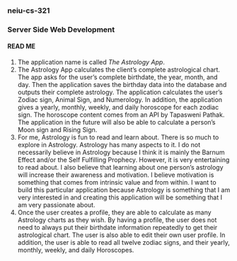 <!DOCTYPE html>
<html>
  <head>
    <meta charset="UTF-8">
  </head>
  <body>
    
  <h3>neiu-cs-321</h3>
  <h3>Server Side Web Development</h3> 

  <div id="README">
    <h4>READ ME</h4>
    <ol>
      <!--Application Name: Pick a name for your server-side application!-->
      <li>The application name is called <i>The Astrology App</i>.</li>
      <!--Project Topic/Objective: In 5-10 sentences, describe the objective of your web application. What is it? What will it do? As you write this, remember that all code written for the homework and the project must be your own work and cannot have been developed for a previous course or project.-->
      <li>The Astrology App calculates the client’s complete astrological chart. The app asks for the user’s complete birthdate, the year, month, and day. Then the application saves the birthday data into the database and outputs their complete astrology. The application calculates the user’s Zodiac sign, Animal Sign, and Numerology. In addition, the application gives a yearly, monthly, weekly, and daily horoscope for each zodiac sign. The horoscope content comes from an API by Tapasweni Pathak.  The application in the future will also be able to calculate a person’s Moon sign and Rising Sign.</li>
      <!--Motivation: In 5-10 sentences, describe why this project topic is of interest to you. Aside from the fact that this project is a required component for the course, why do you want to build this particular application?-->
      <li>For me, Astrology is fun to read and learn about. There is so much to explore in Astrology. Astrology has many aspects to it. I do not necessarily believe in Astrology because I think it is mainly the Barnum Effect and/or the Self Fulfilling Prophecy. However, it is very entertaining to read about. I also believe that learning about one person’s astrology will increase their awareness and motivation. I believe motivation is something that comes from intrinsic value and from within. I want to build this particular application because Astrology is something that I am very interested in and creating this application will be something that I am very passionate about.</li>
      <!--Server-Side Components: What aspects of the application will be related to storing user information or data in a database?-->
      <li>Once the user creates a profile, they are able to calculate as many Astrology charts as they wish. By having a profile, the user does not need to always put their birthdate information repeatedly to get their astrological chart. The user is also able to edit their own user profile. In addition, the user is able to read all twelve zodiac signs, and their yearly, monthly, weekly, and daily Horoscopes.</li>
    </ol>
  </div>
  
  </body>
</html>
